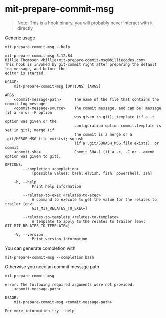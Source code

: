 # mit-prepare-commit-msg

> Note: This is a hook binary, you will probably never interact with it directly

Generic usage

``` shell,script(expected_exit_code=0)
mit-prepare-commit-msg --help
```

``` shell,verify(stream=stdout)
mit-prepare-commit-msg 5.12.84
Billie Thompson <billie+mit-prepare-commit-msg@billiecodes.com>
This hook is invoked by git-commit right after preparing the default log message, and before the
editor is started.

USAGE:
    mit-prepare-commit-msg [OPTIONS] [ARGS]

ARGS:
    <commit-message-path>      The name of the file that contains the commit log message
    <commit-message-source>    The commit message, and can be: message (if a -m or -F option
                               was given to git); template (if a -t option was given or the
                               configuration option commit.template is set in git); merge (if
                               the commit is a merge or a .git/MERGE_MSG file exists); squash
                               (if a .git/SQUASH_MSG file exists); or commit
    <commit-sha>               Commit SHA-1 (if a -c, -C or --amend option was given to git).

OPTIONS:
        --completion <completion>
            [possible values: bash, elvish, fish, powershell, zsh]

    -h, --help
            Print help information

        --relates-to-exec <relates-to-exec>
            A command to execute to get the value for the relates to trailer [env:
            GIT_MIT_RELATES_TO_EXEC=]

        --relates-to-template <relates-to-template>
            A template to apply to the relates to trailer [env: GIT_MIT_RELATES_TO_TEMPLATE=]

    -V, --version
            Print version information
```

You can generate completion with

``` shell,script(expected_exit_code=0)
mit-prepare-commit-msg --completion bash
```

Otherwise you need an commit message path

``` shell,script(expected_exit_code=2)
mit-prepare-commit-msg
```

``` shell,verify(stream=stderr)
error: The following required arguments were not provided:
    <commit-message-path>

USAGE:
    mit-prepare-commit-msg <commit-message-path>

For more information try --help
```


